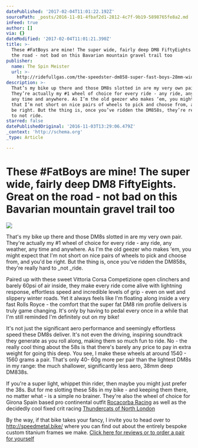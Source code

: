 ```yaml
---
datePublished: '2017-02-04T11:01:22.192Z'
sourcePath: _posts/2016-11-01-4fbaf2d1-2812-4c7f-9b19-5898765fe8a2.md
inFeed: true
author: []
via: {}
dateModified: '2017-02-04T11:01:21.390Z'
title: >-
  These #FatBoys are mine! The super wide, fairly deep DM8 FiftyEights. Great on
  the road - not bad on this Bavarian mountain gravel trail too
publisher:
  name: The Spin Meister
  url: >-
    http://ridefullgas.com/the-speedster-dm858-super-fast-boys-28mm-wide-58mm-deep-1565g-pair/
description: >-
  That’s my bike up there and those DM8s slotted in are my very own pair.
  They’re actually my #1 wheel of choice for every ride - any ride, any weather,
  any time and anywhere. As I’m the old geezer who makes ‘em, you might expect
  that I’m not short on nice pairs of wheels to pick and choose from, and you’d
  be right. But the thing is, once you’ve ridden the DM858s, they’re really hard
  to not ride.
starred: false
datePublishedOriginal: '2016-11-03T13:29:06.479Z'
_context: 'http://schema.org'
_type: Article

---
```

# These \#FatBoys are mine! The super wide, fairly deep DM8 FiftyEights. Great on the road - not bad on this Bavarian mountain gravel trail too
![](https://the-grid-user-content.s3-us-west-2.amazonaws.com/a09b1aaa-8e55-49b4-90e5-0f6e3a8095bd.jpg)

That's my bike up there and those DM8s slotted in are my very own pair. They're actually my \#1 wheel of choice for every ride - any ride, any weather, any time and anywhere. As I'm the old geezer who makes 'em, you might expect that I'm not short on nice pairs of wheels to pick and choose from, and you'd be right. But the thing is, once you've ridden the DM858s, they're really hard to _not _ride.

Paired up with these sweet Vittoria Corsa Competizione open clinchers and barely 60psi of air inside, they make every ride come alive with lightning response, effortless speed and incredible levels of grip - even on wet and slippery winter roads. Yet it always feels like I'm floating along inside a very fast Rolls Royce - the comfort that the super fat DM8 rim profile delivers is truly game changing. It's only by having to pedal every once in a while that I'm still reminded I'm definitely out on my bike!

It's not just the significant aero performance and seemingly effortless speed these DM8s deliver. It's not even the driving, inspiring soundtrack they generate as you roll along, making them so much fun to ride. No - the really cool thing about the 58s is that there's barely any price to pay in extra weight for going this deep. You see, I make these wheels at around 1540 - 1560 grams a pair. That's only 40- 60g more per pair than the lightest DM8s in my range: the much shallower, significantly less aero, 38mm deep DM838s.

If you're a super light, whippet thin rider, then maybe you might just prefer the 38s. But for me slotting these 58s in my bike - and keeping them there, no matter what - is a simple no brainer. They're also the wheel of choice for Girona Spain based pro continental outfit [Rocacorba Racing][0] as well as the decidedly cool fixed crit racing [Thundercats of North London][1]

By the way, if that bike takes your fancy, I invite you to head over to http://speedmetal.bike/ where you can find out about the entirely bespoke custom titanium frames we make.
[Click here for reviews or to order a pair for yourself][2]

[0]: https://www.instagram.com/rocacorbaracing/ "Rocacorba Racing on Instagram"
[1]: https://www.instagram.com/the_nltcbmbc/ "Thundercats on Instagram"
[2]: http://ridefullgas.com/the-speedster-dm858-super-fast-boys-28mm-wide-58mm-deep-1565g-pair/